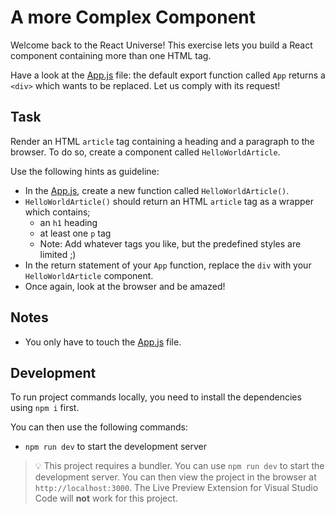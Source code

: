 # A more Complex Component

Welcome back to the React Universe! This exercise lets you build a React component containing more than one HTML tag.

Have a look at the [App.js](./src/App.js) file: the default export function called `App` returns a `<div>` which wants to be replaced. Let us comply with its request!

## Task

Render an HTML `article` tag containing a heading and a paragraph to the browser. To do so, create a component called `HelloWorldArticle`.

Use the following hints as guideline:

- In the [App.js](src/App.js), create a new function called `HelloWorldArticle()`.
- `HelloWorldArticle()` should return an HTML `article` tag as a wrapper which contains;
  - an `h1` heading
  - at least one `p` tag
  - Note: Add whatever tags you like, but the predefined styles are limited ;)
- In the return statement of your `App` function, replace the `div` with your `HelloWorldArticle` component.
- Once again, look at the browser and be amazed!

## Notes

- You only have to touch the [App.js](src/App.js) file.

## Development

To run project commands locally, you need to install the dependencies using `npm i` first.

You can then use the following commands:

- `npm run dev` to start the development server

> 💡 This project requires a bundler. You can use `npm run dev` to start the development server. You can then view the project in the browser at `http://localhost:3000`. The Live Preview Extension for Visual Studio Code will **not** work for this project.
